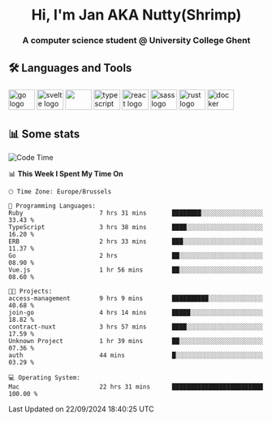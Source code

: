 <h1 align="center">Hi, I'm Jan AKA Nutty(Shrimp)</h1>
<h3 align="center">A computer science student @ University College Ghent</h3>

<h2 align="left">🛠️ Languages and Tools</h2>

###

<div align="left">
  <img src="https://cdn.jsdelivr.net/gh/devicons/devicon/icons/go/go-original.svg" height="40" width="52" alt="go logo"  />
  <img src="https://cdn.jsdelivr.net/gh/devicons/devicon@latest/icons/svelte/svelte-original.svg"  height="40" width="52" alt="svelte logo" />
  <img src="https://cdn.jsdelivr.net/gh/devicons/devicon@latest/icons/tailwindcss/tailwindcss-original.svg" height="40" width="52" />
  <img src="https://cdn.jsdelivr.net/gh/devicons/devicon/icons/typescript/typescript-original.svg" height="40" width="52" alt="typescript logo"  />
  <img src="https://cdn.jsdelivr.net/gh/devicons/devicon/icons/react/react-original.svg" height="40" width="52" alt="react logo"  />
  <img src="https://cdn.jsdelivr.net/gh/devicons/devicon/icons/sass/sass-original.svg" height="40" width="52" alt="sass logo"  />
  <img src="https://cdn.jsdelivr.net/gh/devicons/devicon@latest/icons/rust/rust-original.svg" height="40" width="52" alt="rust logo" />
  <img src="https://cdn.jsdelivr.net/gh/devicons/devicon/icons/docker/docker-original.svg" height="40" width="52" alt="docker logo"  />
</div>

<h2>📊 Some stats</h2>

<!--START_SECTION:waka-->
![Code Time](http://img.shields.io/badge/Code%20Time-5%2C040%20hrs%2028%20mins-blue)

📊 **This Week I Spent My Time On** 

```text
🕑︎ Time Zone: Europe/Brussels

💬 Programming Languages: 
Ruby                     7 hrs 31 mins       ████████░░░░░░░░░░░░░░░░░   33.43 % 
TypeScript               3 hrs 38 mins       ████░░░░░░░░░░░░░░░░░░░░░   16.20 % 
ERB                      2 hrs 33 mins       ███░░░░░░░░░░░░░░░░░░░░░░   11.37 % 
Go                       2 hrs               ██░░░░░░░░░░░░░░░░░░░░░░░   08.90 % 
Vue.js                   1 hr 56 mins        ██░░░░░░░░░░░░░░░░░░░░░░░   08.60 % 

🐱‍💻 Projects: 
access-management        9 hrs 9 mins        ██████████░░░░░░░░░░░░░░░   40.68 % 
join-go                  4 hrs 14 mins       █████░░░░░░░░░░░░░░░░░░░░   18.82 % 
contract-nuxt            3 hrs 57 mins       ████░░░░░░░░░░░░░░░░░░░░░   17.59 % 
Unknown Project          1 hr 39 mins        ██░░░░░░░░░░░░░░░░░░░░░░░   07.36 % 
auth                     44 mins             █░░░░░░░░░░░░░░░░░░░░░░░░   03.29 % 

💻 Operating System: 
Mac                      22 hrs 31 mins      █████████████████████████   100.00 % 
```


 Last Updated on 22/09/2024 18:40:25 UTC
<!--END_SECTION:waka-->
